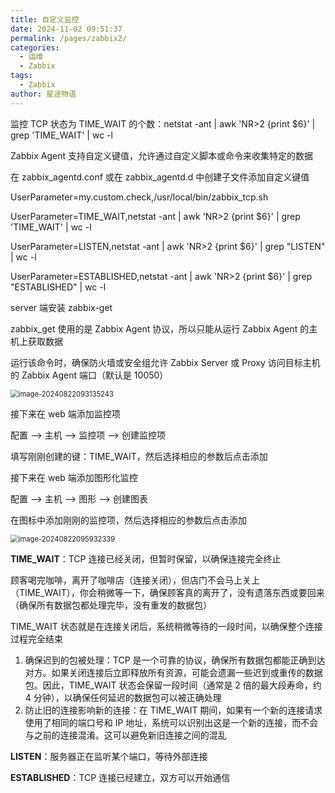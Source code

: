 ```yaml
---
title: 自定义监控
date: 2024-11-02 09:51:37
permalink: /pages/zabbix2/
categories:
  - 运维
  - Zabbix
tags:
  - Zabbix
author: 星途物语
---
```

监控 TCP 状态为 TIME_WAIT 的个数：netstat -ant | awk 'NR>2 {print $6}' | grep 'TIME_WAIT' | wc -l

Zabbix Agent 支持自定义键值，允许通过自定义脚本或命令来收集特定的数据

在 zabbix_agentd.conf 或在  zabbix_agentd.d 中创建子文件添加自定义键值

UserParameter=my.custom.check,/usr/local/bin/zabbix_tcp.sh

UserParameter=TIME_WAIT,netstat -ant | awk 'NR>2 {print $6}' | grep 'TIME_WAIT' | wc -l

UserParameter=LISTEN,netstat -ant | awk 'NR>2 {print $6}' | grep "LISTEN" | wc -l

UserParameter=ESTABLISHED,netstat -ant | awk 'NR>2 {print $6}' | grep "ESTABLISHED" | wc -l

server 端安装 zabbix-get

zabbix_get 使用的是 Zabbix Agent 协议，所以只能从运行 Zabbix Agent 的主机上获取数据

运行该命令时，确保防火墙或安全组允许 Zabbix Server 或 Proxy 访问目标主机的 Zabbix Agent 端口（默认是 10050）

 <img src="D:\file\02-笔记\02-运维\assets\image-20240822093135243.png" alt="image-20240822093135243" style="zoom:80%;" />

接下来在 web 端添加监控项

配置 --> 主机 --> 监控项 --> 创建监控项

填写刚刚创建的键：TIME_WAIT，然后选择相应的参数后点击添加

接下来在 web 端添加图形化监控

配置 --> 主机 --> 图形 --> 创建图表

在图标中添加刚刚的监控项，然后选择相应的参数后点击添加

<img src="D:\file\02-笔记\02-运维\assets\image-20240822095932339.png" alt="image-20240822095932339" style="zoom:80%;" />

**TIME_WAIT**：TCP 连接已经关闭，但暂时保留，以确保连接完全终止

顾客喝完咖啡，离开了咖啡店（连接关闭），但店门不会马上关上（TIME_WAIT），你会稍微等一下，确保顾客真的离开了，没有遗落东西或要回来（确保所有数据包都处理完毕，没有重发的数据包）

TIME_WAIT 状态就是在连接关闭后，系统稍微等待的一段时间，以确保整个连接过程完全结束

1. 确保迟到的包被处理：TCP 是一个可靠的协议，确保所有数据包都能正确到达对方。如果关闭连接后立即释放所有资源，可能会遗漏一些迟到或重传的数据包。因此，TIME_WAIT 状态会保留一段时间（通常是 2 倍的最大段寿命，约 4 分钟），以确保任何延迟的数据包可以被正确处理
2. 防止旧的连接影响新的连接：在 TIME_WAIT 期间，如果有一个新的连接请求使用了相同的端口号和 IP 地址，系统可以识别出这是一个新的连接，而不会与之前的连接混淆。这可以避免新旧连接之间的混乱

**LISTEN**：服务器正在监听某个端口，等待外部连接

**ESTABLISHED**：TCP 连接已经建立，双方可以开始通信
